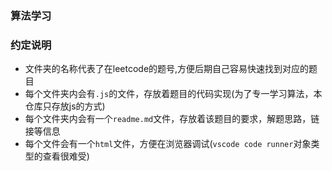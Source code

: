 ### 算法学习

### 约定说明
- 文件夹的名称代表了在leetcode的题号,方便后期自己容易快速找到对应的题目
- 每个文件夹内会有`.js`的文件，存放着题目的代码实现(为了专一学习算法，本仓库只存放js的方式)
- 每个文件夹内会有一个`readme.md`文件，存放着该题目的要求，解题思路，链接等信息
- 每个文件会有一个`html`文件，方便在浏览器调试(`vscode code runner`对象类型的查看很难受)
